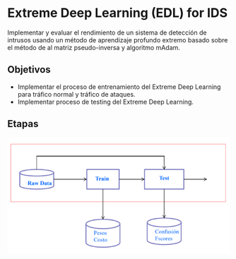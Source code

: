 # Extreme Deep Learning (EDL) for IDS
Implementar y evaluar el rendimiento de un sistema de detección de intrusos usando un método de aprendizaje profundo extremo basado sobre el método de al matriz pseudo-inversa y algoritmo mAdam.

## Objetivos
- Implementar el proceso de entrenamiento del Extreme Deep Learning para tráfico normal y tráfico de ataques.
- Implementar proceso de testing del Extreme Deep Learning.

## Etapas
![Etapas EDL-IDS](etapas.png)
